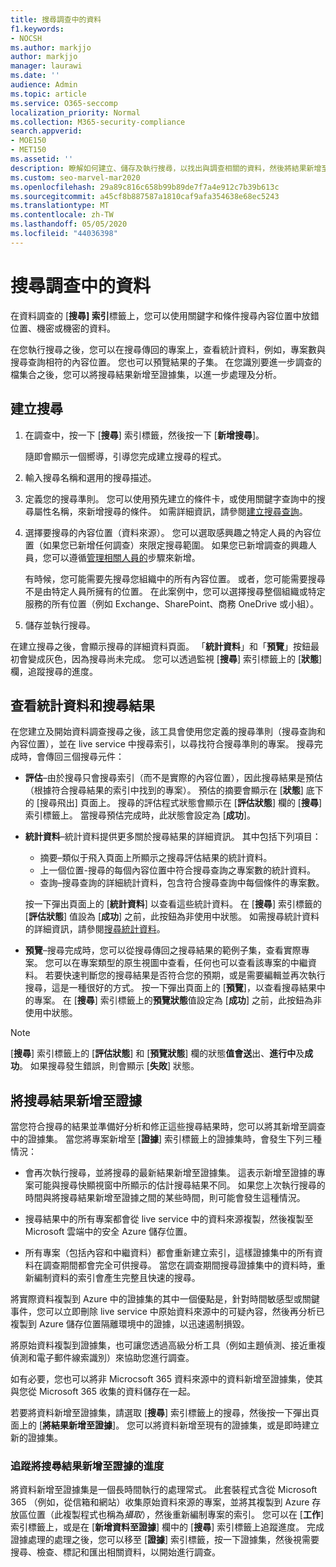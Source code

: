 ```yaml
---
title: 搜尋調查中的資料
f1.keywords:
- NOCSH
ms.author: markjjo
author: markjjo
manager: laurawi
ms.date: ''
audience: Admin
ms.topic: article
ms.service: O365-seccomp
localization_priority: Normal
ms.collection: M365-security-compliance
search.appverid:
- MOE150
- MET150
ms.assetid: ''
description: 瞭解如何建立、儲存及執行搜尋，以找出與調查相關的資料，然後將結果新增至您的證據。
ms.custom: seo-marvel-mar2020
ms.openlocfilehash: 29a89c816c658b99b89de7f7a4e912c7b39b613c
ms.sourcegitcommit: a45cf8b887587a1810caf9afa354638e68ec5243
ms.translationtype: MT
ms.contentlocale: zh-TW
ms.lasthandoff: 05/05/2020
ms.locfileid: "44036398"
---
```

# <a name="search-for-data-in-an-investigation"></a>搜尋調查中的資料

在資料調查的 [**搜尋] 索引**標籤上，您可以使用關鍵字和條件搜尋內容位置中放錯位置、機密或機密的資料。 

在您執行搜尋之後，您可以在搜尋傳回的專案上，查看統計資料，例如，專案數與搜尋查詢相符的內容位置。 您也可以預覽結果的子集。 在您識別要進一步調查的檔集合之後，您可以將搜尋結果新增至證據集，以進一步處理及分析。

## <a name="create-a-search"></a>建立搜尋

1. 在調查中，按一下 [**搜尋**] 索引標籤，然後按一下 [**新增搜尋**]。 

    隨即會顯示一個嚮導，引導您完成建立搜尋的程式。

2. 輸入搜尋名稱和選用的搜尋描述。

3. 定義您的搜尋準則。 您可以使用預先建立的條件卡，或使用關鍵字查詢中的搜尋屬性名稱，來新增搜尋的條件。 如需詳細資訊，請參閱[建立搜尋查詢](build-search-queries.md)。

4. 選擇要搜尋的內容位置（資料來源）。 您可以選取感興趣之特定人員的內容位置（如果您已新增任何調查）來限定搜尋範圍。 如果您已新增調查的興趣人員，您可以遵循[管理相關人員的](manage-people-of-interest.md#add-people-of-interest)步驟來新增。
 
   有時候，您可能需要先搜尋您組織中的所有內容位置。 或者，您可能需要搜尋不是由特定人員所擁有的位置。 在此案例中，您可以選擇搜尋整個組織或特定服務的所有位置（例如 Exchange、SharePoint、商務 OneDrive 或小組）。

5. 儲存並執行搜尋。

在建立搜尋之後，會顯示搜尋的詳細資料頁面。 「**統計資料**」和「**預覽**」按鈕最初會變成灰色，因為搜尋尚未完成。 您可以透過監視 [**搜尋**] 索引標籤上的 [**狀態**] 欄，追蹤搜尋的進度。

## <a name="view-statistics-and-search-results"></a>查看統計資料和搜尋結果

在您建立及開始資料調查搜尋之後，該工具會使用您定義的搜尋準則（搜尋查詢和內容位置），並在 live service 中搜尋索引，以尋找符合搜尋準則的專案。 搜尋完成時，會傳回三個搜尋元件： 

- **評估**–由於搜尋只會搜尋索引（而不是實際的內容位置），因此搜尋結果是預估（根據符合搜尋結果的索引中找到的專案）。 預估的摘要會顯示在 [**狀態**] 底下的 [搜尋飛出] 頁面上。 搜尋的評估程式狀態會顯示在 [**評估狀態**] 欄的 [**搜尋**] 索引標籤上。 當搜尋預估完成時，此狀態會設定為 [**成功**]。

- **統計資料**–統計資料提供更多關於搜尋結果的詳細資訊。 其中包括下列項目：

    - 摘要–類似于飛入頁面上所顯示之搜尋評估結果的統計資料。
    - 上一個位置-搜尋的每個內容位置中符合搜尋查詢之專案數的統計資料。 
    - 查詢–搜尋查詢的詳細統計資料，包含符合搜尋查詢中每個條件的專案數。

    按一下彈出頁面上的 [**統計資料**] 以查看這些統計資料。 在 [**搜尋**] 索引標籤的 [**評估狀態**] 值設為 [**成功**] 之前，此按鈕為非使用中狀態。 如需搜尋統計資料的詳細資訊，請參閱[搜尋統計資料](search-statistics.md)。

- **預覽**–搜尋完成時，您可以從搜尋傳回之搜尋結果的範例子集，查看實際專案。 您可以在專案類型的原生視圖中查看，任何也可以查看該專案的中繼資料。 若要快速判斷您的搜尋結果是否符合您的預期，或是需要編輯並再次執行搜尋，這是一種很好的方式。 按一下彈出頁面上的 [**預覽**]，以查看搜尋結果中的專案。 在 [**搜尋**] 索引標籤上的**預覽狀態**值設定為 [**成功**] 之前，此按鈕為非使用中狀態。
 
> [!NOTE]
> [**搜尋**] 索引標籤上的 [**評估狀態**] 和 [**預覽狀態**] 欄的狀態**值會送**出、**進行中**及**成功**。 如果搜尋發生錯誤，則會顯示 [**失敗**] 狀態。

## <a name="add-search-results-to-evidence"></a>將搜尋結果新增至證據

當您符合搜尋的結果並準備好分析和修正這些搜尋結果時，您可以將其新增至調查中的證據集。 當您將專案新增至 [**證據**] 索引標籤上的證據集時，會發生下列三種情況：

- 會再次執行搜尋，並將搜尋的最新結果新增至證據集。 這表示新增至證據的專案可能與搜尋快顯視窗中所顯示的估計搜尋結果不同。 如果您上次執行搜尋的時間與將搜尋結果新增至證據之間的某些時間，則可能會發生這種情況。

- 搜尋結果中的所有專案都會從 live service 中的資料來源複製，然後複製至 Microsoft 雲端中的安全 Azure 儲存位置。

- 所有專案（包括內容和中繼資料）都會重新建立索引，這樣證據集中的所有資料在調查期間都會完全可供搜尋。 當您在調查期間搜尋證據集中的資料時，重新編制資料的索引會產生完整且快速的搜尋。

將實際資料複製到 Azure 中的證據集的其中一個優點是，針對時間敏感型或關鍵事件，您可以立即刪除 live service 中原始資料來源中的可疑內容，然後再分析已複製到 Azure 儲存位置隔離環境中的證據，以迅速遏制損毀。 

將原始資料複製到證據集，也可讓您透過高級分析工具（例如主題偵測、接近重複偵測和電子郵件線索識別）來協助您進行調查。

如有必要，您也可以將非 Microcsoft 365 資料來源中的資料新增至證據集，使其與您從 Microsoft 365 收集的資料儲存在一起。

若要將資料新增至證據集，請選取 [**搜尋**] 索引標籤上的搜尋，然後按一下彈出頁面上的 [**將結果新增至證據**]。 您可以將資料新增至現有的證據集，或是即時建立新的證據集。

### <a name="tracking-the-progress-of-adding-search-results-to-evidence"></a>追蹤將搜尋結果新增至證據的進度

將資料新增至證據集是一個長時間執行的處理常式。 此套裝程式含從 Microsoft 365 （例如，從信箱和網站）收集原始資料來源的專案，並將其複製到 Azure 存放區位置（此複製程式也稱為*攝取*），然後重新編制專案的索引。 您可以在 [**工作**] 索引標籤上，或是在 [**新增資料至證據**] 欄中的 [**搜尋**] 索引標籤上追蹤進度。 完成證據處理的處理之後，您可以移至 [**證據**] 索引標籤，按一下證據集，然後視需要搜尋、檢查、標記和匯出相關資料，以開始進行調查。
